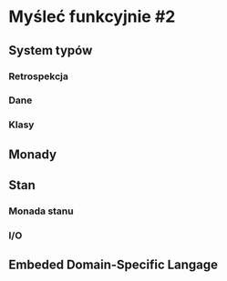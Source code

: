# Myśleć funkcyjnie #2
## System typów
### Retrospekcja
### Dane
### Klasy
## Monady
## Stan
### Monada stanu
### I/O
## Embeded Domain-Specific Langage
